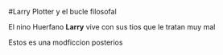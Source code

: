 
#Larry Plotter y el bucle filosofal

El nino Huerfano **Larry** vive con sus tios que le tratan muy mal 

Estos es una modficcion posterios